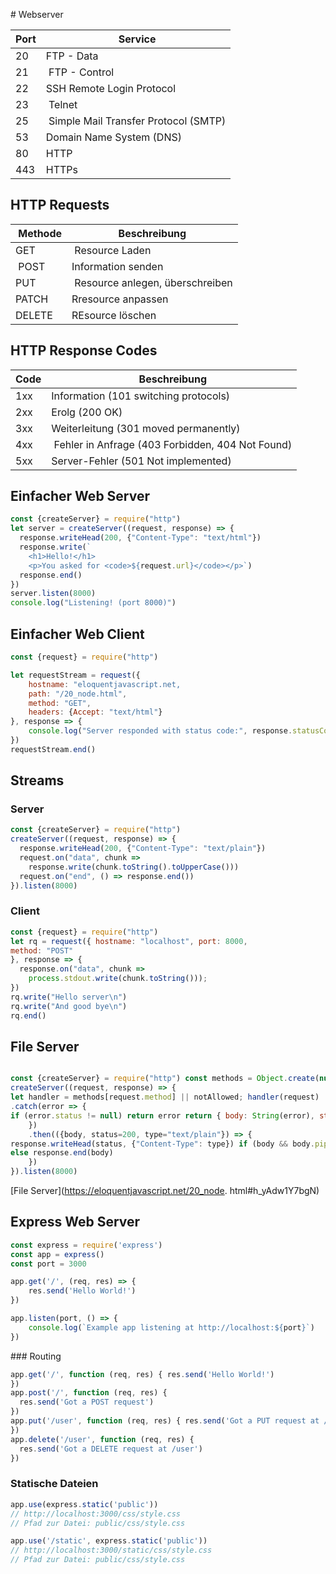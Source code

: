 # Webserver

| Port | Service |
|---|---|
| 20 | FTP - Data |
| 21 | FTP - Control |
| 22 | SSH Remote Login Protocol |
| 23 | Telnet |
| 25 | Simple Mail Transfer Protocol (SMTP) |
| 53 | Domain Name System (DNS) |
| 80 | HTTP |
| 443 | HTTPs |

## HTTP Requests 

| Methode | Beschreibung |
|--|--|
| GET | Resource Laden |
| POST | Information senden |
| PUT | Resource anlegen, überschreiben |
| PATCH | Rresource anpassen |
| DELETE | REsource löschen |

## HTTP Response Codes

| Code | Beschreibung |
|---|--|
| 1xx | Information (101 switching protocols) |
| 2xx | Erolg (200 OK) |
| 3xx | Weiterleitung (301 moved permanently) |
| 4xx | Fehler in Anfrage (403 Forbidden, 404 Not Found) |
| 5xx | Server-Fehler (501 Not implemented) |

## Einfacher Web Server
```javascript
const {createServer} = require("http")
let server = createServer((request, response) => {
  response.writeHead(200, {"Content-Type": "text/html"})
  response.write(`
    <h1>Hello!</h1>
    <p>You asked for <code>${request.url}</code></p>`)
  response.end()
})
server.listen(8000)
console.log("Listening! (port 8000)")

```

## Einfacher Web Client

```javascript
const {request} = require("http")

let requestStream = request({
    hostname: "eloquentjavascript.net,
    path: "/20_node.html",
    method: "GET",
    headers: {Accept: "text/html"}
}, response => {
    console.log("Server responded with status code:", response.statusCode);
})
requestStream.end()
```

## Streams

### Server

```javascript
const {createServer} = require("http")
createServer((request, response) => {
  response.writeHead(200, {"Content-Type": "text/plain"})
  request.on("data", chunk =>
    response.write(chunk.toString().toUpperCase()))
  request.on("end", () => response.end())
}).listen(8000)
```

### Client

```javascript
const {request} = require("http")
let rq = request({ hostname: "localhost", port: 8000,
method: "POST"
}, response => {
  response.on("data", chunk =>
    process.stdout.write(chunk.toString()));
})
rq.write("Hello server\n")
rq.write("And good bye\n")
rq.end()
```

## File Server

```javascript

const {createServer} = require("http") const methods = Object.create(null)
createServer((request, response) => {
let handler = methods[request.method] || notAllowed; handler(request)
.catch(error => {
if (error.status != null) return error return { body: String(error), status: 500 }
    })
    .then(({body, status=200, type="text/plain"}) => {
response.writeHead(status, {"Content-Type": type}) if (body && body.pipe) body.pipe(response)
else response.end(body)
    })
}).listen(8000)
```

[File Server](https://eloquentjavascript.net/20_node.
html#h_yAdw1Y7bgN)


## Express Web Server

```javascript
const express = require('express')
const app = express()
const port = 3000

app.get('/', (req, res) => {
    res.send('Hello World!')
})

app.listen(port, () => {
    console.log(`Example app listening at http://localhost:${port}`)
})
```

### Routing

```javascript
app.get('/', function (req, res) { res.send('Hello World!')
})
app.post('/', function (req, res) {
  res.send('Got a POST request')
})
app.put('/user', function (req, res) { res.send('Got a PUT request at /user')
})
app.delete('/user', function (req, res) {
  res.send('Got a DELETE request at /user')
})
```

### Statische Dateien


```javascript
app.use(express.static('public'))
// http://localhost:3000/css/style.css
// Pfad zur Datei: public/css/style.css

app.use('/static', express.static('public'))
// http://localhost:3000/static/css/style.css
// Pfad zur Datei: public/css/style.css
```